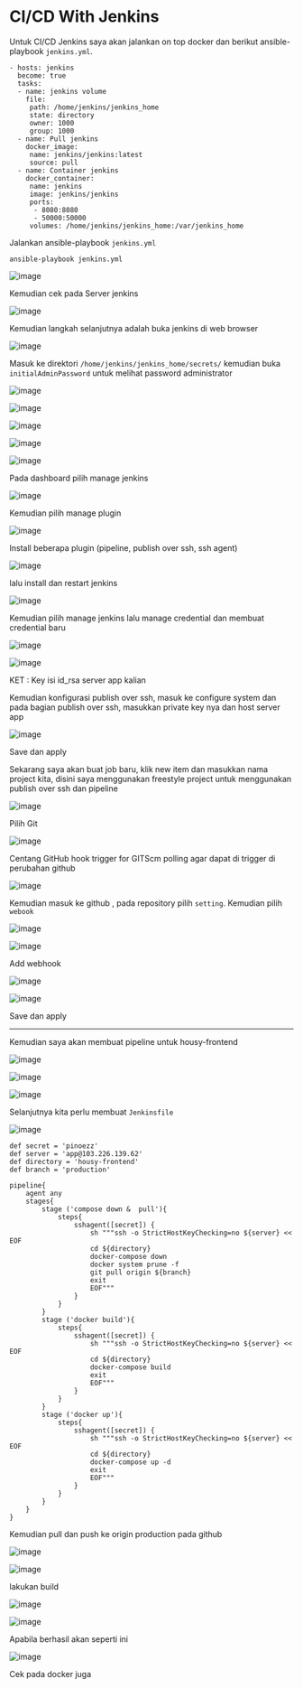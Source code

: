 # CI/CD With Jenkins

Untuk CI/CD Jenkins saya akan jalankan on top docker dan berikut ansible-playbook `jenkins.yml`.


```
- hosts: jenkins
  become: true
  tasks:
  - name: jenkins volume
    file:
     path: /home/jenkins/jenkins_home
     state: directory
     owner: 1000
     group: 1000
  - name: Pull jenkins
    docker_image:
     name: jenkins/jenkins:latest
     source: pull
  - name: Container jenkins
    docker_container:
     name: jenkins
     image: jenkins/jenkins
     ports:
      - 8080:8080
      - 50000:50000
     volumes: /home/jenkins/jenkins_home:/var/jenkins_home
```

Jalankan ansible-playbook `jenkins.yml`

```
ansible-playbook jenkins.yml
```

![image](https://user-images.githubusercontent.com/106061407/176146570-7fbbebb8-a063-4da2-b9e1-cd98b7aa464b.png)


Kemudian cek pada Server jenkins

![image](https://user-images.githubusercontent.com/106061407/176146725-28df1ca6-c490-4db2-9362-55ffe6cc6d07.png)

Kemudian langkah selanjutnya adalah buka jenkins di web browser 

![image](https://user-images.githubusercontent.com/106061407/176146923-af3315d8-ecf6-4c09-8d6a-d8923ab4f117.png)

Masuk ke direktori `/home/jenkins/jenkins_home/secrets/` kemudian buka `initialAdminPassword`  untuk melihat password administrator

![image](https://user-images.githubusercontent.com/106061407/176147157-1de304e0-9ee9-44ef-8d56-2af095180aa6.png)

![image](https://user-images.githubusercontent.com/106061407/176147364-123281d4-48ba-4baf-92d7-cb2922a2973a.png)

![image](https://user-images.githubusercontent.com/106061407/176147398-23fa3279-b57a-4f1f-ba90-a7a589afcbb9.png)

![image](https://user-images.githubusercontent.com/106061407/176147415-05e4baef-7b0b-4e6c-a56d-13faefe354f5.png)

![image](https://user-images.githubusercontent.com/106061407/176160793-df4983e4-9f6c-4b73-ab25-02bf58621881.png)


Pada dashboard pilih manage jenkins

![image](https://user-images.githubusercontent.com/106061407/176444802-c30bacc1-7692-4e29-b48a-cb35a7a13c18.png)

Kemudian pilih manage plugin 

![image](https://user-images.githubusercontent.com/106061407/176444906-8fd18d4e-40b4-4503-b8f6-51f8564cb4c4.png)

Install beberapa plugin (pipeline, publish over ssh, ssh agent) 

![image](https://user-images.githubusercontent.com/106061407/176444937-9bf1e2c8-e2b6-49f2-a89a-329fd77c7866.png)

lalu install dan restart jenkins

![image](https://user-images.githubusercontent.com/106061407/176447989-f8061197-0a56-45e0-b51c-ec95fc955dd7.png)

Kemudian pilih manage jenkins lalu manage credential dan membuat credential baru 

![image](https://user-images.githubusercontent.com/106061407/176448624-600608f7-4393-4f84-beb1-63357388ca96.png)

![image](https://user-images.githubusercontent.com/106061407/176449169-9d8055a8-1363-4616-8a07-e7b4de9b1c18.png)

KET : Key isi id_rsa server app kalian

Kemudian konfigurasi publish over ssh, masuk ke configure system dan pada bagian publish over ssh, masukkan private key nya dan host server app

![image](https://user-images.githubusercontent.com/106061407/176453312-238d3805-8696-4704-8d03-439b53d2460f.png)


Save dan apply

Sekarang saya akan buat job baru, klik new item dan masukkan nama project kita, disini saya menggunakan freestyle project untuk menggunakan publish over ssh dan pipeline

![image](https://user-images.githubusercontent.com/106061407/176459050-b6faedec-51d8-41ae-8d68-f576f004b26b.png)


Pilih Git

![image](https://user-images.githubusercontent.com/106061407/176459759-acf7d33c-9acb-443b-bd37-c19174d65153.png)


Centang GitHub hook trigger for GITScm polling agar dapat di trigger di perubahan github

![image](https://user-images.githubusercontent.com/106061407/176454326-cd21e7a5-0397-487b-8393-baacf9ab43bb.png)

Kemudian masuk ke github , pada repository pilih `setting`. Kemudian pilih `webook`

![image](https://user-images.githubusercontent.com/106061407/176459992-80fcc033-11b7-4882-8e13-74ea9abebaf2.png)

![image](https://user-images.githubusercontent.com/106061407/176460065-d48b9764-d069-4ba9-837e-72d9f276ffc7.png)

Add webhook

![image](https://user-images.githubusercontent.com/106061407/176460116-f226df3b-9766-4b5f-98aa-b6472b82dd47.png)


![image](https://user-images.githubusercontent.com/106061407/176460903-5eb42891-bfef-4ae9-9433-b9450dba3f08.png)


Save dan apply

----------------------------

Kemudian saya akan membuat pipeline untuk housy-frontend

![image](https://user-images.githubusercontent.com/106061407/176462150-3fb3c4d1-b53b-4c06-818e-c4195a3635d0.png)


![image](https://user-images.githubusercontent.com/106061407/176463520-0eaf1dc7-7475-4c4a-a7cd-d9089e1e6e29.png)

![image](https://user-images.githubusercontent.com/106061407/176463720-9933b507-c30b-4799-b0e4-cdfb48af8aec.png)

Selanjutnya kita perlu membuat `Jenkinsfile`

![image](https://user-images.githubusercontent.com/106061407/176466255-cd499dfa-4e20-4778-a9bb-8d72e7f6d97d.png)


```
def secret = 'pinoezz'
def server = 'app@103.226.139.62'
def directory = 'housy-frontend'
def branch = 'production'

pipeline{
    agent any
    stages{
        stage ('compose down &  pull'){
            steps{
                sshagent([secret]) {
                    sh """ssh -o StrictHostKeyChecking=no ${server} << EOF
                    cd ${directory}
                    docker-compose down
                    docker system prune -f
                    git pull origin ${branch}
                    exit
                    EOF"""
                }
            }
        }
        stage ('docker build'){
            steps{
                sshagent([secret]) {
                    sh """ssh -o StrictHostKeyChecking=no ${server} << EOF
                    cd ${directory}
                    docker-compose build
                    exit
                    EOF"""
                }
            }
        }
        stage ('docker up'){
            steps{
                sshagent([secret]) {
                    sh """ssh -o StrictHostKeyChecking=no ${server} << EOF
                    cd ${directory}
                    docker-compose up -d
                    exit
                    EOF"""
                }
            }
        }
    }
}

```

Kemudian pull dan push ke origin production pada github

![image](https://user-images.githubusercontent.com/106061407/176465501-06707ebe-4384-4088-b645-275a26339888.png)

![image](https://user-images.githubusercontent.com/106061407/176465576-0df29366-89b1-4d58-a59d-4a6806d95a98.png)

lakukan build

![image](https://user-images.githubusercontent.com/106061407/176469969-754b407c-06fb-492b-b8d7-10b13a745057.png)

![image](https://user-images.githubusercontent.com/106061407/176470061-bcf4e6eb-fc0e-409e-8bf1-ffac7453a338.png)

Apabila berhasil akan seperti ini

![image](https://user-images.githubusercontent.com/106061407/176470371-7fa7c9d9-bc18-4019-af70-b361d08164bc.png)

Cek pada docker juga
